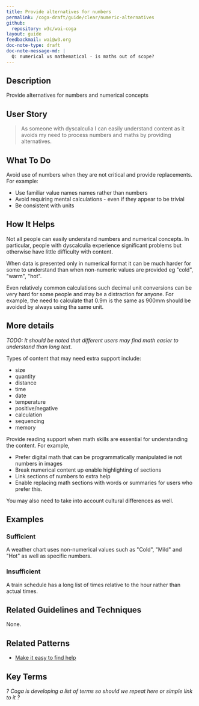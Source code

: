 ```yaml
---
title: Provide alternatives for numbers
permalink: /coga-draft/guide/clear/numeric-alternatives
github:
  repository: w3c/wai-coga
layout: guide
feedbackmail: wai@w3.org
doc-note-type: draft
doc-note-message-md: |
  Q: numerical vs mathematical - is maths out of scope?
---
```


## Description

Provide alternatives for numbers and numerical concepts

## User Story

<blockquote class="pull">As someone with dyscalculia I can easily understand content as it avoids my need to process numbers and maths by providing alternatives.</blockquote>

## What To Do

Avoid use of numbers when they are not critical and provide replacements. For example:

- Use familiar value names names rather than numbers
- Avoid requiring mental calculations - even if they appear to be trivial
- Be consistent with units

## How It Helps

Not all people can easily understand numbers and numerical concepts. In particular, people with dyscalculia experience significant problems but otherwise have little difficulty with content.

When data is presented only in numerical format it can be much harder for some to understand than when non-numeric values are provided eg "cold", "warm", "hot".

Even relatively common calculations such decimal unit conversions can be very hard for some people and may be a distraction for anyone. For example, the need to calculate that 0.9m is the same as 900mm should be avoided by always using tha same unit.

## More details

_TODO: It should be noted that different users may find math easier to understand than long text._

Types of content that may need extra support include:

- size
- quantity
- distance
- time
- date
- temperature
- positive/negative
- calculation
- sequencing
- memory

Provide reading support when math skills are essential for understanding the content. For example,

- Prefer digital math that can be programmatically manipulated ie not numbers in images
- Break numerical content up enable highlighting of sections
- Link sections of numbers to extra help
- Enable replacing math sections with words or summaries for users who prefer this.

You may also need to take into account cultural differences as well.

## Examples

### Sufficient

A weather chart uses non-numerical values such as "Cold", "Mild" and "Hot" as well as specific numbers.

### Insufficient

A train schedule has a long list of times relative to the hour rather than actual times.

## Related Guidelines and Techniques

None.

## Related Patterns

- [Make it easy to find help](../helpful/help-feedback)

## Key Terms

_? Coga is developing a list of terms so should we repeat here or simple link to it ?_
